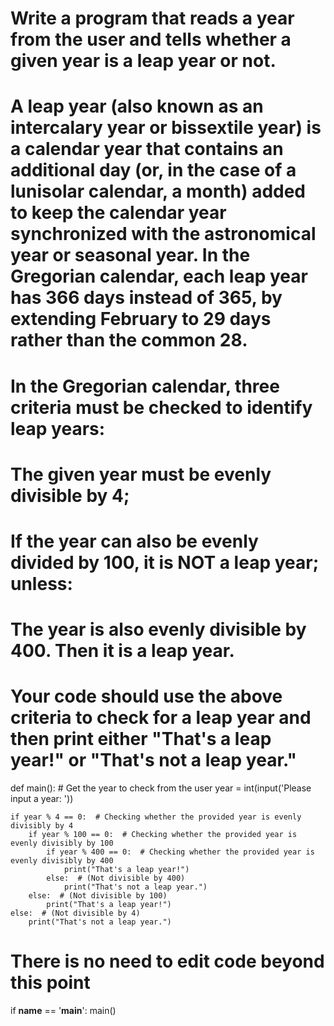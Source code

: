 # Write a program that reads a year from the user and tells whether a given year is a leap year or not.

# A leap year (also known as an intercalary year or bissextile year) is a calendar year that contains an additional day (or, in the case of a lunisolar calendar, a month) added to keep the calendar year synchronized with the astronomical year or seasonal year. In the Gregorian calendar, each leap year has 366 days instead of 365, by extending February to 29 days rather than the common 28.

# In the Gregorian calendar, three criteria must be checked to identify leap years:

# The given year must be evenly divisible by 4;
# If the year can also be evenly divided by 100, it is NOT a leap year; unless:
# The year is also evenly divisible by 400. Then it is a leap year.
# Your code should use the above criteria to check for a leap year and then print either "That's a leap year!" or "That's not a leap year."

def main():
    # Get the year to check from the user
    year = int(input('Please input a year: '))

    if year % 4 == 0:  # Checking whether the provided year is evenly divisibly by 4
        if year % 100 == 0:  # Checking whether the provided year is evenly divisibly by 100
            if year % 400 == 0:  # Checking whether the provided year is evenly divisibly by 400
                print("That's a leap year!")
            else:  # (Not divisible by 400)
                print("That's not a leap year.")
        else:  # (Not divisible by 100)
            print("That's a leap year!")
    else:  # (Not divisible by 4)
        print("That's not a leap year.")


# There is no need to edit code beyond this point

if __name__ == '__main__':
    main()